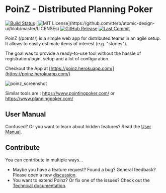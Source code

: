 # PoinZ - Distributed Planning Poker

[![Build Status](https://travis-ci.com/Zuehlke/poinz.svg?branch=master)](https://app.travis-ci.com/github/Zuehlke/poinz)
[![MIT License](https://img.shields.io/apm/l/atomic-design-ui.svg?)](https://github.com/tterb/atomic-design-ui/blob/master/LICENSEs)
[![GitHub Release](https://img.shields.io/github/v/release/Zuehlke/PoinZ.svg?style=flat)]()
[![Last Commit](https://img.shields.io/github/last-commit/Zuehlke/PoinZ.svg?style=flat)]()

PoinZ (/pɔɪnts/) is a simple web app for distributed teams in an agile setup. It allows to easily estimate items of interest (e.g. "stories").

The goal was to provide a ready-to-use tool without the hassle of registration/login, setup and a lot of configuration.

Checkout the App at [https://poinz.herokuapp.com/](https://poinz.herokuapp.com/)

![poinz_screenshot](https://user-images.githubusercontent.com/1777143/153183461-03a0e0b4-239a-4c7b-a49d-a285be828f09.png)

Similar tools are : https://www.pointingpoker.com/ or https://www.planningpoker.com/

## User Manual

Confused? Or you want to learn about hidden features? Read the [User Manual](docu/manual.md).

## Contribute

You can contribute in multiple ways...

* Maybe you have a feature request? Found a bug? General feedback? Please open a new [discussion](https://github.com/Zuehlke/poinz/discussions).
* You want to extend Poinz? Or fix one of the issues? Check out the [Technical documentation](./docu/technicalDocu.md).

